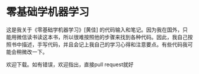 # 零基础学机器学习
这是我关于《零基础学机器学习》[黄佳] 的代码输入和笔记。因为我在国外，只能用微信读书读这本书，所以很难按照他的步骤来找到各种代码。因此，我自己按照书中描述，手写代码，并且会记上我自己的学习心得和注意要点。有些代码我可能会稍微改一下。

欢迎下载。如有错误，欢迎指出，直接pull request就好
